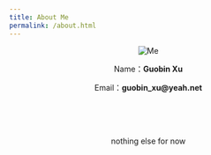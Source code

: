 ```yaml
---
title: About Me
permalink: /about.html
---
```

<div align="center">
<img src="http://ocbgiq7yy.bkt.clouddn.com/guobin_xu.png" alt="Me">
<p>Name：<strong>Guobin Xu</strong></p>
<p>Email：<strong>guobin_xu@yeah.net</strong></p>
<br/>
<br/>
<br/>

<p>nothing else for now</p>
</div>

